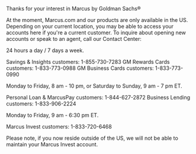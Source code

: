 Thanks for your interest in Marcus by Goldman Sachs®

At the moment, Marcus.com and our products are only available in the US. Depending on your current location, you may be able to access your accounts here if you're a current customer. To inquire about opening new accounts or speak to an agent, call our Contact Center:

24 hours a day / 7 days a week.

Savings & Insights customers: 1-855-730-7283
GM Rewards Cards customers: 1-833-773-0988
GM Business Cards customers: 1-833-773-0990



Monday to Friday, 8 am - 10 pm, or Saturday to Sunday, 9 am - 7 pm ET.

Personal Loan & MarcusPay customers: 1-844-627-2872
Business Lending customers: 1-833-906-2224



Monday to Friday, 9 am - 6:30 pm ET.

Marcus Invest customers: 1-833-720-6468



Please note, if you now reside outside of the US, we will not be able to maintain your Marcus Invest account.
